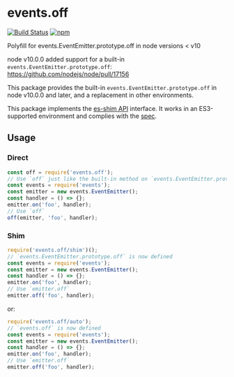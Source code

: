 # events.off

<!-- markdownlint-disable MD013 -->
[![Build Status](https://secure.travis-ci.org/dex4er/js-events.off.svg)](http://travis-ci.org/dex4er/js-events.off) [![npm](https://img.shields.io/npm/v/events.off.svg)](https://www.npmjs.com/package/events.off)
<!-- markdownlint-enable MD013 -->

Polyfill for events.EventEmitter.prototype.off in node versions &lt; v10

node v10.0.0 added support for a built-in `events.EventEmitter.prototype.off`:
<https://github.com/nodejs/node/pull/17156>

This package provides the built-in `events.EventEmitter.prototype.off` in node
v10.0.0 and later, and a replacement in other environments.

This package implements the [es-shim API](https://github.com/es-shims/api)
interface. It works in an ES3-supported environment and complies with the
[spec](http://www.ecma-international.org/ecma-262/6.0/).

## Usage

### Direct

```js
const off = require('events.off');
// Use `off` just like the built-in method on `events.EventEmitter.prototype`
const events = require('events');
const emitter = new events.EventEmitter();
const handler = () => {};
emitter.on('foo', handler);
// Use `off`
off(emitter, 'foo', handler);
```

### Shim

```js
require('events.off/shim')();
// `events.EventEmitter.prototype.off` is now defined
const events = require('events');
const emitter = new events.EventEmitter();
const handler = () => {};
emitter.on('foo', handler);
// Use `emitter.off`
emitter.off('foo', handler);
```

or:

```js
require('events.off/auto');
// `events.off` is now defined
const events = require('events');
const emitter = new events.EventEmitter();
const handler = () => {};
emitter.on('foo', handler);
// Use `emitter.off`
emitter.off('foo', handler);
```

